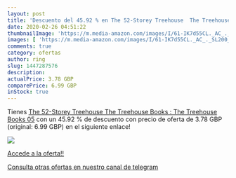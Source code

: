 ```yaml
---
layout: post
title: 'Descuento del 45.92 % en The 52-Storey Treehouse  The Treehouse B'
date: 2020-02-26 04:51:22
thumbnailImage: 'https://m.media-amazon.com/images/I/61-IK7d55CL._AC_._SL200_.jpg'
images: [ 'https://m.media-amazon.com/images/I/61-IK7d55CL._AC_._SL200_.jpg' ]
comments: true
category: ofertas
author: ring
slug: 1447287576
description:
actualPrice: 3.78 GBP
comparePrice: 6.99 GBP
inStock: true
---
```


Tienes [The 52-Storey Treehouse  The Treehouse Books : The Treehouse Books 05](https://www.amazon.com/dp/1447287576/?tag=redken08-20) con un 45.92 % de descuento con precio de oferta de 3.78 GBP (original: 6.99 GBP) en el siguiente enlace!

[![](https://m.media-amazon.com/images/I/61-IK7d55CL._AC_._SL200_.jpg)](https://www.amazon.com/dp/1447287576/?tag=redken08-20)

[Accede a la oferta!!](https://www.amazon.com/dp/1447287576/?tag=redken08-20)

[Consulta otras ofertas en nuestro canal de telegram](https://t.me/s/ofertas25)
